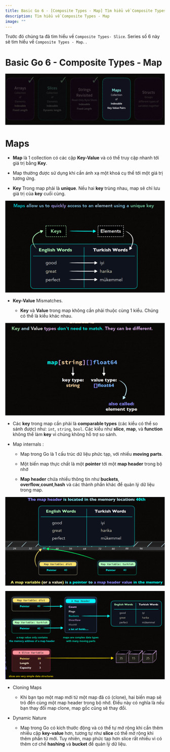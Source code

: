 ```yaml
---
title: Basic Go 6 - [Composite Types - Map] Tìm hiểu về Composite Types - Map
description: Tìm hiểu về Composite Types - Map
image: ""
---
```


Trước đó chúng ta đã tìm hiểu về `Composite Types- Slice`.
Series số 6 này sẽ tìm hiểu về `Composite Types - Map`.
.

# Basic Go 6 - Composite Types - Map

![alt text](./assets/basic6/alltype.png)

# Maps

- **Map** là 1 collection có các cặp **Key-Value** và có thể truy cập nhanh tới giá trị bằng **Key**.

- Map thường được sử dụng khi cần ánh xạ một khoá cụ thể tới một giá trị tương ứng.

- **Key** Trong map phải là **unique**. Nếu hai **key** trùng nhau, map sẽ chỉ lưu giá trị của **key** cuối cùng.

![alt text](./assets/basic6/map1.png)

- **Key-Value** Mismatches.

  - **Key** và **Value** trong map không cần phải thuộc cùng 1 kiểu. Chúng có thể là kiểu khác nhau.

![alt text](./assets/basic6/type.png)

- Các **key** trong map cần phải là **comparable types** (các kiểu có thể so sánh được) như: `int`, `string`, `bool`. Các kiểu như **slice**, **map**, và **function** không thể làm **key** vì chúng không hỗ trợ so sánh.

- Map internals :

  - Map trong Go là 1 cấu trúc dữ liệu phức tạp, với nhiều **moving parts**.

  - Một biến map thực chất là một **pointer** tới một **map header** trong bộ nhớ

  - **Map header** chứa nhiều thông tin như **buckets**, **overflow**,**count**,**hash** và các thành phần khác để quản lý dữ liệu trong map.

![alt text](./assets/basic6/memory.png)

![alt text](./assets/basic6/memory2.png)

- Cloning Maps

  - Khi bạn tạo một map mới từ một map đã có (clone), hai biến map sẽ trỏ đến cùng một map header trong bộ nhớ. Điều này có nghĩa là nếu bạn thay đổi map clone, map gốc cũng sẽ thay đổi.

- Dynamic Nature

  - Map trong Go có kích thước động và có thể tự mở rộng khi cần thêm nhiều cặp **key-value** hơn, tương tự như **slice** có thể mở rộng khi thêm phần tử mới. Tuy nhiên, map phức tạp hơn slice rất nhiều vì có thêm cơ chế **hashing** và **bucket** để quản lý dữ liệu.
